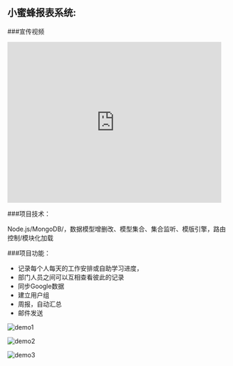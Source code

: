 小蜜蜂报表系统:
-------------
###宣传视频

<iframe class="video_iframe" style=" z-index:1; " src="http://v.qq.com/iframe/player.html?vid=w0160mby1rr&amp;width=480&amp;height=360&amp;auto=0" allowfullscreen="" frameborder="0" height="360" width="480"></iframe>

###项目技术：

Node.js/MongoDB/，数据模型增删改、模型集合、集合监听、模版引擎，路由控制/模块化加载 

###项目功能： 

  * 记录每个人每天的工作安排或自助学习进度， 
  * 部门人员之间可以互相查看彼此的记录
  * 同步Google数据
  * 建立用户组
  * 周报，自动汇总
  * 邮件发送

![demo1](https://raw.githubusercontent.com/stormtea123/bee/master/demo/demo1.png)

![demo2](https://raw.githubusercontent.com/stormtea123/bee/master/demo/demo2.png)

![demo3](https://raw.githubusercontent.com/stormtea123/bee/master/demo/demo3.png)
  

